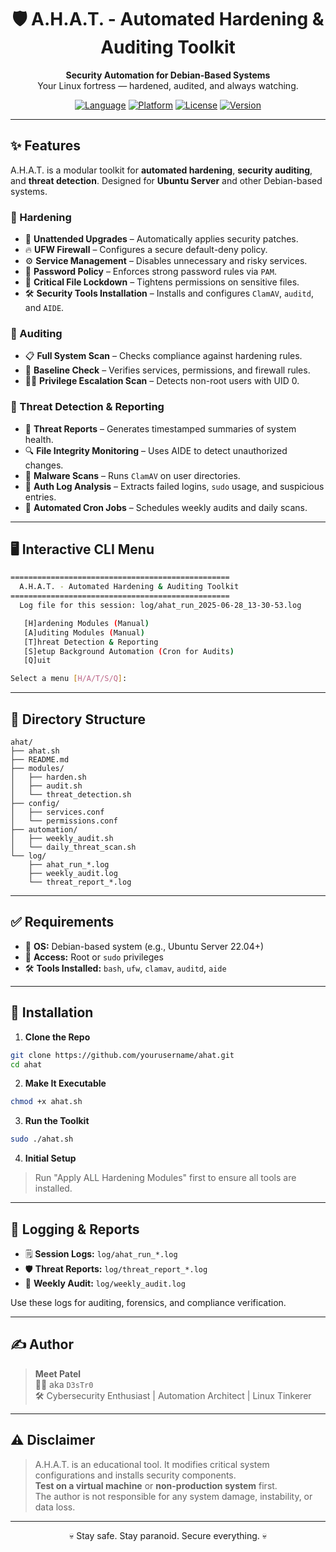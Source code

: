 <div align="center">

# 🛡️ A.H.A.T. - Automated Hardening & Auditing Toolkit

**Security Automation for Debian-Based Systems**  
Your Linux fortress — hardened, audited, and always watching.

[![Language](https://img.shields.io/badge/Language-Bash-blue.svg)](#)
[![Platform](https://img.shields.io/badge/Platform-Linux-lightgrey.svg)](#)
[![License](https://img.shields.io/badge/License-MIT-green.svg)](LICENSE)
[![Version](https://img.shields.io/badge/Version-1.0.0-orange.svg)](#)

</div>

---

## ✨ Features

A.H.A.T. is a modular toolkit for **automated hardening**, **security auditing**, and **threat detection**. Designed for **Ubuntu Server** and other Debian-based systems.

### 🔧 Hardening
- 🔐 **Unattended Upgrades** – Automatically applies security patches.
- 🔥 **UFW Firewall** – Configures a secure default-deny policy.
- ⚙️ **Service Management** – Disables unnecessary and risky services.
- 🧠 **Password Policy** – Enforces strong password rules via `PAM`.
- 🛑 **Critical File Lockdown** – Tightens permissions on sensitive files.
- 🛠️ **Security Tools Installation** – Installs and configures `ClamAV`, `auditd`, and `AIDE`.

### 🔎 Auditing
- 📋 **Full System Scan** – Checks compliance against hardening rules.
- 🧾 **Baseline Check** – Verifies services, permissions, and firewall rules.
- 🕵️‍♂️ **Privilege Escalation Scan** – Detects non-root users with UID 0.

### 🚨 Threat Detection & Reporting
- 📄 **Threat Reports** – Generates timestamped summaries of system health.
- 🔍 **File Integrity Monitoring** – Uses AIDE to detect unauthorized changes.
- 🦠 **Malware Scans** – Runs `ClamAV` on user directories.
- 📑 **Auth Log Analysis** – Extracts failed logins, `sudo` usage, and suspicious entries.
- 📆 **Automated Cron Jobs** – Schedules weekly audits and daily scans.

---

## 🖥️ Interactive CLI Menu

```bash
=================================================
  A.H.A.T. - Automated Hardening & Auditing Toolkit
=================================================
  Log file for this session: log/ahat_run_2025-06-28_13-30-53.log

   [H]ardening Modules (Manual)
   [A]uditing Modules (Manual)
   [T]hreat Detection & Reporting
   [S]etup Background Automation (Cron for Audits)
   [Q]uit

Select a menu [H/A/T/S/Q]:
```

---

## 📁 Directory Structure

```
ahat/
├── ahat.sh
├── README.md
├── modules/
│   ├── harden.sh
│   ├── audit.sh
│   └── threat_detection.sh
├── config/
│   ├── services.conf
│   └── permissions.conf
├── automation/
│   ├── weekly_audit.sh
│   └── daily_threat_scan.sh
└── log/
    ├── ahat_run_*.log
    ├── weekly_audit.log
    └── threat_report_*.log
```

---

## ✅ Requirements

- 🐧 **OS:** Debian-based system (e.g., Ubuntu Server 22.04+)
- 🔐 **Access:** Root or `sudo` privileges
- 🛠️ **Tools Installed:** `bash`, `ufw`, `clamav`, `auditd`, `aide`

---

## 🚀 Installation

1. **Clone the Repo**

```bash
git clone https://github.com/yourusername/ahat.git
cd ahat
```

2. **Make It Executable**

```bash
chmod +x ahat.sh
```

3. **Run the Toolkit**

```bash
sudo ./ahat.sh
```

4. **Initial Setup**
> Run "Apply ALL Hardening Modules" first to ensure all tools are installed.

---

## 🧾 Logging & Reports

- 🗒️ **Session Logs:** `log/ahat_run_*.log`
- 🛡️ **Threat Reports:** `log/threat_report_*.log`
- 📆 **Weekly Audit:** `log/weekly_audit.log`

Use these logs for auditing, forensics, and compliance verification.

---

## ✍️ Author

> **Meet Patel**  
> 👨‍💻 aka `D3sTr0`  
> 🛠️ Cybersecurity Enthusiast | Automation Architect | Linux Tinkerer  

---

## ⚠️ Disclaimer

> A.H.A.T. is an educational tool. It modifies critical system configurations and installs security components.  
> **Test on a virtual machine** or **non-production system** first.  
> The author is not responsible for any system damage, instability, or data loss.

---

<div align="center">
💀 Stay safe. Stay paranoid. Secure everything. 💀
</div>

